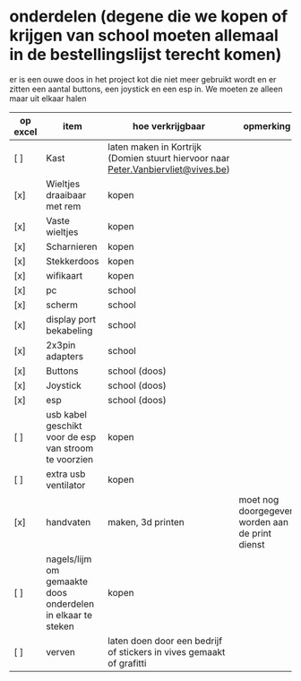 # onderdelen (degene die we kopen of krijgen van school moeten allemaal in de bestellingslijst terecht komen)

er is een ouwe doos in het project kot die niet meer gebruikt wordt en er zitten een aantal buttons, een joystick en een esp in. We moeten ze alleen maar uit elkaar halen

| op excel | item | hoe verkrijgbaar | opmerking |
| ----------- | ----------- | ----------- | ----------- |
| [ ] | Kast | laten maken in Kortrijk (Domien stuurt hiervoor naar Peter.Vanbiervliet@vives.be) |  |
| [x] | Wieltjes draaibaar met rem | kopen |  |
| [x] | Vaste wieltjes | kopen |  |
| [x] | Scharnieren | kopen |  |
| [x] | Stekkerdoos | kopen |  |
| [x] | wifikaart | kopen |  |
| [x] | pc | school |  |
| [x] | scherm | school |  |
| [x] | display port bekabeling | school |  |
| [x] | 2x3pin adapters | school |  |
| [x] | Buttons | school (doos) |  |
| [x] | Joystick | school (doos) |  |
| [x] | esp | school (doos) |  |
| [ ] | usb kabel geschikt voor de esp van stroom te voorzien | kopen |  |
| [ ] | extra usb ventilator | kopen |  |
| [x] | handvaten | maken, 3d printen | moet nog doorgegeven worden aan de print dienst |
| [ ] | nagels/lijm om gemaakte doos onderdelen in elkaar te steken | kopen |  |
| [ ] | verven | laten doen door een bedrijf of stickers in vives gemaakt of grafitti |  |

